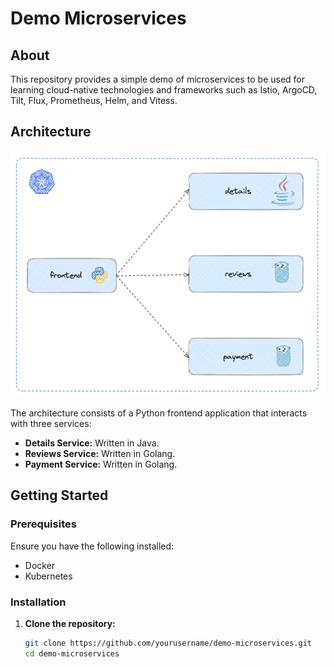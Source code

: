 # Demo Microservices

## About
This repository provides a simple demo of microservices to be used for learning cloud-native technologies and frameworks such as Istio, ArgoCD, Tilt, Flux, Prometheus, Helm, and Vitess.

## Architecture
![Microservice Architecture](/images/microservice-architecture.png)

The architecture consists of a Python frontend application that interacts with three services:
- **Details Service:** Written in Java.
- **Reviews Service:** Written in Golang.
- **Payment Service:** Written in Golang.

## Getting Started

### Prerequisites
Ensure you have the following installed:
- Docker
- Kubernetes

### Installation

1. **Clone the repository:**
   ```sh
   git clone https://github.com/yourusername/demo-microservices.git
   cd demo-microservices